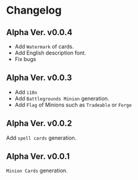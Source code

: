 # Changelog

## Alpha Ver. v0.0.4
- Add `Watermark` of cards.
- Add English description font.
- Fix bugs

## Alpha Ver. v0.0.3
- Add `i18n`
- Add `Battlegrounds Minion` generation.
- Add `Flag` of Minions such as `Tradeable` or `Forge`

## Alpha Ver. v0.0.2
Add `spell cards` generation.

## Alpha Ver. v0.0.1
`Minion Cards` generation.
